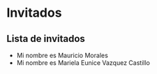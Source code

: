# Invitados
## Lista de invitados
* Mi nombre es Mauricio Morales
* Mi nombre es Mariela Eunice Vazquez Castillo
